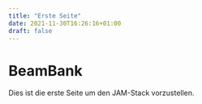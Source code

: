 ```yaml
---
title: "Erste Seite"
date: 2021-11-30T16:26:16+01:00
draft: false
---
```


# BeamBank

Dies ist die erste Seite um den JAM-Stack vorzustellen.